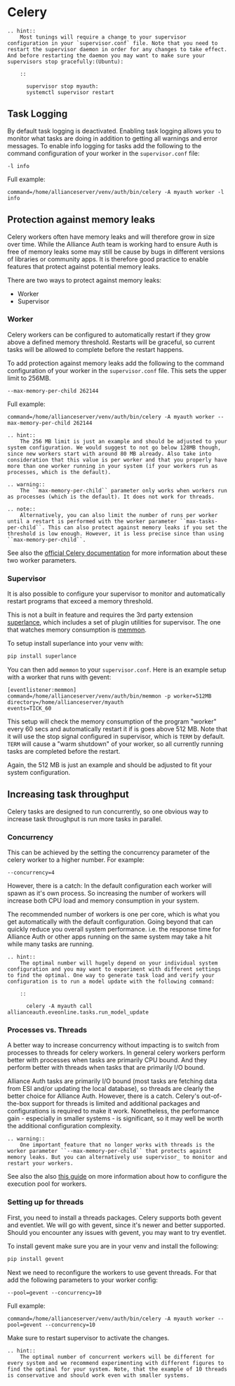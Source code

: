 # Celery

```eval_rst
.. hint::
    Most tunings will require a change to your supervisor configuration in your `supervisor.conf` file. Note that you need to restart the supervisor daemon in order for any changes to take effect. And before restarting the daemon you may want to make sure your supervisors stop gracefully:(Ubuntu):

    ::

      supervisor stop myauth:
      systemctl supervisor restart
```

## Task Logging

By default task logging is deactivated. Enabling task logging allows you to monitor what tasks are doing in addition to getting all warnings and error messages. To enable info logging for tasks add the following to the command configuration of your worker in the `supervisor.conf` file:

```text
-l info
```

Full example:

```text
command=/home/allianceserver/venv/auth/bin/celery -A myauth worker -l info
```

## Protection against memory leaks

Celery workers often have memory leaks and will therefore grow in size over time. While the Alliance Auth team is working hard to ensure Auth is free of memory leaks some may still be cause by bugs in different versions of libraries or community apps. It is therefore good practice to enable features that protect against potential memory leaks.

There are two ways to protect against memory leaks:

- Worker
- Supervisor

### Worker

Celery workers can be configured to automatically restart if they grow above a defined memory threshold. Restarts will be graceful, so current tasks will be allowed to complete before the restart happens.

To add protection against memory leaks add the following to the command configuration of your worker in the `supervisor.conf` file. This sets the upper limit to 256MB.

```text
--max-memory-per-child 262144
```

Full example:

```text
command=/home/allianceserver/venv/auth/bin/celery -A myauth worker --max-memory-per-child 262144
```

```eval_rst
.. hint::
    The 256 MB limit is just an example and should be adjusted to your system configuration. We would suggest to not go below 128MB though, since new workers start with around 80 MB already. Also take into consideration that this value is per worker and that you properly have more than one worker running in your system (if your workers run as processes, which is the default).
```

```eval_rst
.. warning::
    The ``max-memory-per-child`` parameter only works when workers run as processes (which is the default). It does not work for threads.
```

```eval_rst
.. note::
    Alternatively, you can also limit the number of runs per worker until a restart is performed with the worker parameter ``max-tasks-per-child``. This can also protect against memory leaks if you set the threshold is low enough. However, it is less precise since than using ``max-memory-per-child``.
```

See also the [official Celery documentation](https://docs.celeryproject.org/en/stable/userguide/workers.html#max-memory-per-child-setting) for more information about these two worker parameters.

### Supervisor

It is also possible to configure your supervisor to monitor and automatically restart programs that exceed a memory threshold.

This is not a built in feature and requires the 3rd party extension [superlance](https://superlance.readthedocs.io/en/latest/), which includes a set of plugin utilities for supervisor. The one that watches memory consumption is [memmon](https://superlance.readthedocs.io/en/latest/memmon.html).

To setup install superlance into your venv with:

```bash
pip install superlance
```

You can then add `memmon` to your `supervisor.conf`. Here is an example setup with a worker that runs with gevent:

```text
[eventlistener:memmon]
command=/home/allianceserver/venv/auth/bin/memmon -p worker=512MB
directory=/home/allianceserver/myauth
events=TICK_60
```

This setup will check the memory consumption of the program "worker" every 60 secs and automatically restart it if is goes above 512 MB. Note that it will use the stop signal configured in supervisor, which is `TERM` by default. `TERM` will cause a "warm shutdown" of your worker, so all currently running tasks are completed before the restart.

Again, the 512 MB is just an example and should be adjusted to fit your system configuration.

## Increasing task throughput

Celery tasks are designed to run concurrently, so one obvious way to increase task throughput is run more tasks in parallel.

### Concurrency

This can be achieved by the setting the concurrency parameter of the celery worker to a higher number. For example:

```text
--concurrency=4
```

However, there is a catch: In the default configuration each worker will spawn as it's own process. So increasing the number of workers will increase both CPU load and memory consumption in your system.

The recommended number of workers is one per core, which is what you get automatically with the default configuration. Going beyond that can quickly reduce you overall system performance. i.e. the response time for Alliance Auth or other apps running on the same system may take a hit while many tasks are running.

```eval_rst
.. hint::
    The optimal number will hugely depend on your individual system configuration and you may want to experiment with different settings to find the optimal. One way to generate task load and verify your configuration is to run a model update with the following command:

    ::

      celery -A myauth call allianceauth.eveonline.tasks.run_model_update

```

### Processes vs. Threads

A better way to increase concurrency without impacting is to switch from processes to threads for celery workers. In general celery workers perform better with processes when tasks are primarily CPU bound. And they perform better with threads when tasks that are primarily I/O bound.

Alliance Auth tasks are primarily I/O bound (most tasks are fetching data from ESI and/or updating the local database), so threads are clearly the better choice for Alliance Auth. However, there is a catch. Celery's out-of-the-box support for threads is limited and additional packages and configurations is required to make it work. Nonetheless, the performance gain - especially in smaller systems - is significant, so it may well be worth the additional configuration complexity.

```eval_rst
.. warning::
    One important feature that no longer works with threads is the worker parameter ``--max-memory-per-child`` that protects against memory leaks. But you can alternatively use supervisor_ to monitor and restart your workers.
```

See also the also [this guide](https://www.distributedpython.com/2018/10/26/celery-execution-pool/) on more information about how to configure the execution pool for workers.

### Setting up for threads

First, you need to install a threads packages. Celery supports both gevent and eventlet. We will go with gevent, since it's newer and better supported. Should you encounter any issues with gevent, you may want to try eventlet.

To install gevent make sure you are in your venv and install the following:

```bash
pip install gevent
```

Next we need to reconfigure the workers to use gevent threads. For that add the following parameters to your worker config:

```text
--pool=gevent --concurrency=10
```

Full example:

```text
command=/home/allianceserver/venv/auth/bin/celery -A myauth worker --pool=gevent --concurrency=10
```

Make sure to restart supervisor to activate the changes.

```eval_rst
.. hint::
    The optimal number of concurrent workers will be different for every system and we recommend experimenting with different figures to find the optimal for your system. Note, that the example of 10 threads is conservative and should work even with smaller systems.
```
